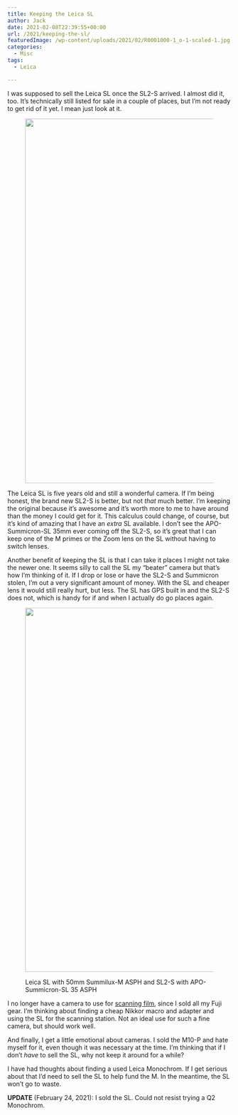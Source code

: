 ```yaml
---
title: Keeping the Leica SL
author: Jack
date: 2021-02-08T22:39:55+00:00
url: /2021/keeping-the-sl/
featuredImage: /wp-content/uploads/2021/02/R0001000-1_o-1-scaled-1.jpg
categories:
  - Misc
tags:
  - Leica

---
```

<!--kg-card-begin: html-->I was supposed to sell the Leica SL once the SL2-S arrived. I almost did it, too. It&#8217;s technically still listed for sale in a couple of places, but I&#8217;m not ready to get rid of it yet. I mean just look at it.<figure class="wp-block-image size-large kg-card kg-image-card">

<img loading="lazy" width="1024" height="820" src="https://new.copingmechanism.com/wp-content/uploads/2021/03/50591678922_682b9e85cd_k-1024x820.jpg" alt="" class="wp-image-139" srcset="/content/images/wordpress/2021/03/50591678922_682b9e85cd_k-1024x820.jpg 1024w, /content/images/wordpress/2021/03/50591678922_682b9e85cd_k-300x240.jpg 300w, /content/images/wordpress/2021/03/50591678922_682b9e85cd_k-768x615.jpg 768w, /content/images/wordpress/2021/03/50591678922_682b9e85cd_k-1536x1230.jpg 1536w, /content/images/wordpress/2021/03/50591678922_682b9e85cd_k-1200x961.jpg 1200w, /content/images/wordpress/2021/03/50591678922_682b9e85cd_k-1980x1585.jpg 1980w, /content/images/wordpress/2021/03/50591678922_682b9e85cd_k.jpg 2000w" sizes="(max-width: 1024px) 100vw, 1024px" /> </figure> 

The Leica SL is five years old and still a wonderful camera. If I&#8217;m being honest, the brand new SL2-S is better, but not _that_ much better. I&#8217;m keeping the original because it&#8217;s awesome and it&#8217;s worth more to me to have around than the money I could get for it. This calculus could change, of course, but it&#8217;s kind of amazing that I have an _extra_ SL available. I don&#8217;t see the APO-Summicron-SL 35mm ever coming off the SL2-S, so it&#8217;s great that I can keep one of the M primes or the Zoom lens on the SL without having to switch lenses.

Another benefit of keeping the SL is that I can take it places I might not take the newer one. It seems silly to call the SL my &#8220;beater&#8221; camera but that&#8217;s how I&#8217;m thinking of it. If I drop or lose or have the SL2-S and Summicron stolen, I&#8217;m out a very significant amount of money. With the SL and cheaper lens it would still really hurt, but less. The SL has GPS built in and the SL2-S does not, which is handy for if and when I actually do go places again.<figure class="wp-block-image size-large kg-card kg-image-card">

<img loading="lazy" width="1024" height="819" src="https://new.copingmechanism.com/wp-content/uploads/2021/03/50615170666_a5a1cd34f8_k-1024x819.jpg" alt="" class="wp-image-140" srcset="/content/images/wordpress/2021/03/50615170666_a5a1cd34f8_k-1024x819.jpg 1024w, /content/images/wordpress/2021/03/50615170666_a5a1cd34f8_k-300x240.jpg 300w, /content/images/wordpress/2021/03/50615170666_a5a1cd34f8_k-768x614.jpg 768w, /content/images/wordpress/2021/03/50615170666_a5a1cd34f8_k-1536x1229.jpg 1536w, /content/images/wordpress/2021/03/50615170666_a5a1cd34f8_k-1200x960.jpg 1200w, /content/images/wordpress/2021/03/50615170666_a5a1cd34f8_k-1980x1584.jpg 1980w, /content/images/wordpress/2021/03/50615170666_a5a1cd34f8_k.jpg 2000w" sizes="(max-width: 1024px) 100vw, 1024px" /> <figcaption>Leica SL with 50mm Summilux-M ASPH and SL2-S with APO-Summicron-SL 35 ASPH</figcaption></figure> 

I no longer have a camera to use for [scanning film][1], since I sold all my Fuji gear. I&#8217;m thinking about finding a cheap Nikkor macro and adapter and using the SL for the scanning station. Not an ideal use for such a fine camera, but should work well.

And finally, I get a little emotional about cameras. I sold the M10-P and hate myself for it, even though it was necessary at the time. I&#8217;m thinking that if I don&#8217;t _have_ to sell the SL, why not keep it around for a while?

I have had thoughts about finding a used Leica Monochrom. If I get serious about that I&#8217;d need to sell the SL to help fund the M. In the meantime, the SL won&#8217;t go to waste.

**UPDATE** (February 24, 2021): I sold the SL. Could not resist trying a Q2 Monochrom.

<!--kg-card-end: html-->

 [1]: http://baty.net/2020/using-the-skier-sunray-copy-box-3-for-digital-film-scanning/